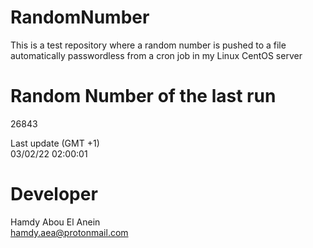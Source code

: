 # RandomNumber    
This is a test repository where a random number is pushed to a file automatically passwordless from a cron job in my Linux CentOS server    
# Random Number of the last run   
26843
      
Last update (GMT +1)    
03/02/22 02:00:01
# Developer    
Hamdy Abou El Anein   
hamdy.aea@protonmail.com
